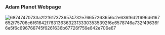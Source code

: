 ### Adam Planet Webpage

![68747470733a2f2f6173736574732e76657263656c2e636f6d2f696d6167652f75706c6f61642f76313636323133303535392f6e6578746a732f49636f6e5f6c696768745f6261636b67726f756e642e706e67](https://github.com/AdamBurysek/adam-planet/assets/114564710/4f10f41e-4623-4ff1-81e3-58b75d5cd4e3)

